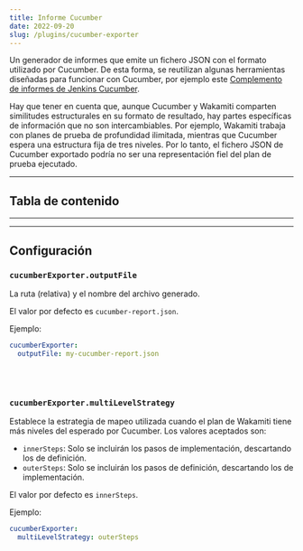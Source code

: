 ```yaml
---
title: Informe Cucumber 
date: 2022-09-20
slug: /plugins/cucumber-exporter
---
```


Un generador de informes que emite un fichero JSON con el formato utilizado por Cucumber. De esta forma, se reutilizan 
algunas herramientas diseñadas para funcionar con Cucumber, por ejemplo este
[Complemento de informes de Jenkins Cucumber](https://github.com/jenkinsci/cucumber-reports-plugin).

Hay que tener en cuenta que, aunque Cucumber y Wakamiti comparten similitudes estructurales en su formato de resultado, 
hay partes específicas de información que no son intercambiables. Por ejemplo, Wakamiti trabaja con planes de prueba de 
profundidad ilimitada, mientras que Cucumber espera una estructura fija de tres niveles. Por lo tanto, el fichero JSON 
de Cucumber exportado podría no ser una representación fiel del plan de prueba ejecutado.

---
## Tabla de contenido

---

---
## Configuración


###  `cucumberExporter.outputFile`
La ruta (relativa) y el nombre del archivo generado.

El valor por defecto es `cucumber-report.json`.

Ejemplo:

```yaml
cucumberExporter:
  outputFile: my-cucumber-report.json
```

<br /><br />

### `cucumberExporter.multiLevelStrategy`
Establece la estrategia de mapeo utilizada cuando el plan de Wakamiti tiene más niveles del esperado por Cucumber. Los 
valores aceptados son:
- `innerSteps`: Solo se incluirán los pasos de implementación, descartando los de definición.
- `outerSteps`: Solo se incluirán los pasos de definición, descartando los de implementación.

El valor por defecto es `innerSteps`.

Ejemplo:

```yaml
cucumberExporter:
  multiLevelStrategy: outerSteps
```
